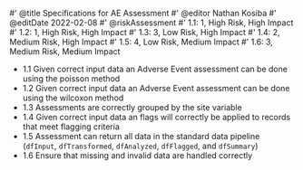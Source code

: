 #' @title Specifications for AE Assessment
#' @editor Nathan Kosiba
#' @editDate 2022-02-08
#' @riskAssessment
#' 1.1: 1, High Risk, High Impact
#' 1.2: 1, High Risk, High Impact
#' 1.3: 3, Low Risk, High Impact
#' 1.4: 2, Medium Risk, High Impact
#' 1.5: 4, Low Risk, Medium Impact
#' 1.6: 3, Medium Risk, Medium Impact

+ 1.1 Given correct input data an Adverse Event assessment can be done using 
the poisson method
+ 1.2 Given correct input data an Adverse Event assessment can be done using 
the wilcoxon method
+ 1.3 Assessments are correctly grouped by the site variable
+ 1.4 Given correct input data an flags will correctly be applied to records that 
meet flagging criteria
+ 1.5 Assessment can return all data in the standard data pipeline
(`dfInput`, `dfTransformed`, `dfAnalyzed`, `dfFlagged`, and `dfSummary`)
+ 1.6 Ensure that missing and invalid data are handled correctly
